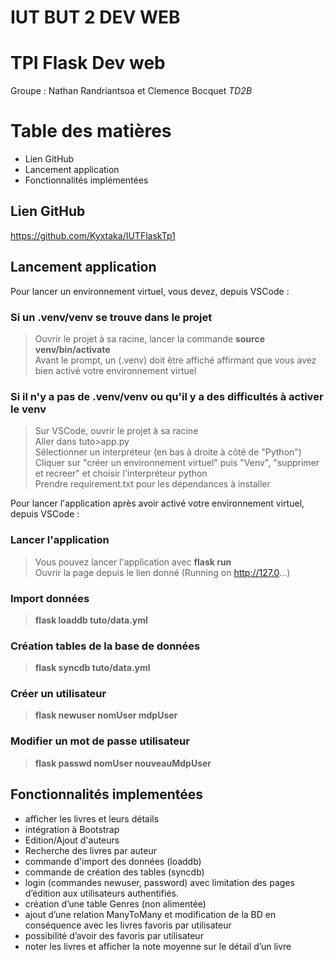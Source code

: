 # IUT BUT 2 DEV WEB
# TPI Flask Dev web

Groupe : Nathan Randriantsoa et Clemence Bocquet *TD2B*

# Table des matières
- Lien GitHub
- Lancement application
- Fonctionnalités implémentées


## Lien GitHub
<https://github.com/Kyxtaka/IUTFlaskTp1>

## Lancement application
Pour lancer un environnement virtuel, vous devez, depuis VSCode : 
### Si un .venv/venv se trouve dans le projet 
> Ouvrir le projet à sa racine, lancer la commande **source venv/bin/activate**  
> Avant le prompt, un (.venv) doit être affiché affirmant que vous avez bien activé votre environnement virtuel  

### Si il n'y a pas de .venv/venv ou qu'il y a des difficultés à activer le venv
> Sur VSCode, ouvrir le projet à sa racine  
> Aller dans tuto>app.py  
> Sélectionner un interpréteur (en bas à droite à côté de "Python")  
> Cliquer sur "créer un environnement virtuel" puis "Venv", "supprimer et recreer" et choisir l'interpréteur python  
> Prendre requirement.txt pour les dépendances à  installer  


Pour lancer l'application après avoir activé votre environnement virtuel, depuis VSCode :
### Lancer l'application
> Vous pouvez lancer l'application avec **flask run**  
> Ouvrir la page depuis le lien donné (Running on http://127.0...)

### Import données
> **flask loaddb tuto/data.yml**

### Création tables de la base de données
> **flask syncdb tuto/data.yml**

### Créer un utilisateur
> **flask newuser nomUser mdpUser**

### Modifier un mot de passe utilisateur
> **flask passwd nomUser nouveauMdpUser**

## Fonctionnalités implementées
- afficher les livres et leurs détails
- intégration à Bootstrap
- Edition/Ajout d'auteurs
- Recherche des livres par auteur
- commande d'import des données (loaddb)
- commande de création des tables (syncdb)
- login (commandes newuser, password) avec limitation des pages d’édition aux utilisateurs authentifiés.
- création d’une table Genres (non alimentée)
- ajout d’une relation ManyToMany et modification de la BD en conséquence avec les livres favoris par utilisateur
- possibilité d’avoir des favoris par utilisateur
- noter les livres et afficher la note moyenne sur le détail d’un livre
